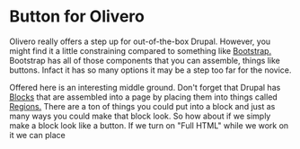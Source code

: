 
# Button for Olivero

Olivero really offers a step up for out-of-the-box Drupal.  However, you might find it a little constraining compared to something like [Bootstrap.](/theme/bootstrap.md)   Bootstrap has all of those components that you can assemble, things like buttons.  Infact it has so many options it may be a step too far for the novice.  

Offered here is an interesting middle ground.  Don't forget that Drupal has [Blocks](/book/blocks.md) that are assembled into a page by placing them into things called [Regions.](https://www.drupal.org/docs/user_guide/hy/block-regions.html)  There are a ton of things you could put into a block and just as many ways you could make that block look.  So how about if we simply make a block look like a button.  If we turn on "Full HTML" while we work on it we can place <style> into it and drop inline CSS right into the block.   Don't worry, if that all sounds like jargon because its explained in detail below; even the code itself.

What you will get will look like this; but you can easily change colors, words, shape, and what it it calls or action it invokes.

<img src="../theme/themeimages/addbuttonexample.png"  width="600">

<br>
<br>

## 'Add Your Own' button

Here is how to create the "Add Your Own" Button & place it in the Social Bar.  A Drupal site with the Olivero theme installed will look something like this.  The Social Bar is on the left side where you see the RSS Feed.

<img src="../theme/themeimages/oliverofrontpage.png"  width="600">

As we set it up, you might to direct it to "google's URL" as the link to test it; the css code lists 'www.example.com'.  The key depends on your objective in terms of where you want the button to send people.  An example might be that you have a travel site and you want people to be able to add their own submissions; in which case you might point the button to a Content Type submission form you have set up all the fields of information you want to get from them as input.  And you might then just have it sit as 'unpublished' content until you have reviewed it.  You might even set up a specific workflow.  The node that it  points to will be built and added to over time as it takes submissions.  

### Making the button

We are going to make our button as a custom block and it will be in the custom block library for us to ultimately "place" it (e.g. put in the [region](https://www.drupal.org/docs/user_guide/en/block-regions.html) of our layout where we want it).

First we need to make our custom block.  Go to Administration/Structure/Block layout/ and choose Add custom block. 

<img src="../theme/themeimages/addbuttongettoblocklibrary.png"  width="400">

In that custom block library we hit "add" and give our block a name; something with the name of a button would make sense.   Remember, that each time you want to work on your button you will find its name on the list and hit the "edit" option.  You might want to change its size, color, font style, label, etc.

After you choose add or when you choose edit you will see a screen that looks like this.  The key is to go down to the box below the Body where it says "Text Format" and select "Full HTML" from the options on the pulldown. 

<img src="../theme/themeimages/oliverobuttonaddcontentblock.png"  width="600">

Here the example has been given the Block description of "AddYourOwnButton" to be easily identified later from our list.  And you can see the Text format has been changed to "Full HTML".  Note the "Source" icon on the Body section menu and click it.

<img src="../theme/themeimages/addbuttondescribeblockformathtml.png"  width="600">


Make sure  the "Text Format" is set on "Full HTML and that you hit and highlighted the "Source" button in the upper right of the Body area;  now paste the code you copy from below into the Body.  It can <font color=yellow>NOT BE STRESSED ENOUGH</font> that the "Full HTML" is selected and the "Source" button activated; if you don't do this, instead of a button showing up you will have code showing up. (If that happens just go back to 'edit' and do it right.)

<img src="../theme/themeimages/addbutton7.png"  width="500">


When you hit "Save" it will take you to a "Configure block" page where your Title will be prefilled and all you need to do is 'unCheck' the "Display title" option.  Then click "Save block".

<img src="../theme/themeimages/addbuttonconfigureblock.png"  width="500">


Here is the code you want to use for the button.  It is first presented in an image which may be more readable. 

<img src="../theme/themeimages/oliverobuttoncss.png"  width="500">

The code itself is available right below so it can just be copied from this documentation and dropped in the 'Body' area:

```
<style type="text/css">.styled {
    transform: rotate(90deg);
    border: 0;
    line-height: 2.5;
    padding: 0 1em;
    font-size: 0.5em;
    text-align: center;
    color: #fff;
    text-shadow: 1px 1px 1px #000;
    border-radius: 10px;
    background-color: rgba(220, 0, 0, 1);
    background-image: linear-gradient(to top left,
                                      rgba(0, 0, 0, .2),
                                      rgba(0, 0, 0, .2) 30%,
                                      rgba(0, 0, 0, 0));
    box-shadow: inset 2px 2px 3px rgba(255, 255, 255, .6),
                inset -2px -2px 3px rgba(0, 0, 0, .6);
}

.styled:hover {
    background-color: rgba(255, 0, 0, 1);
}

.styled:active {
    box-shadow: inset -2px -2px 3px rgba(255, 255, 255, .6),
                inset 2px 2px 3px rgba(0, 0, 0, .6);
}
</style>
<form><button class="favorite styled" formaction="http://www.google.com" formtarget="_blank">Add your own!</button></form>
```

<br>

this is where you place the HTML code to do stuff.  In our case, since it is a button that doesn't have a bunch of graphical interface with other elements of our website, just within the 'region' we place it, we are going to <style> the look of the button right within a leading chunk of inline CSS code.

The button that makes up the code won't show up on your website until you 'place' the custom block you made.  To do that you go into "Administration/Structure/Block Layout" from tool bar and you will see all the regions you have in your site. 

<img src="../theme/themeimages/oliverobuttonstructureblocklayout.png"  width="980">

Scroll down to the region called 'Social Bar' and hit the "Place Block" button...

<img src="../theme/themeimages/addbuttonplaceblockcloseup1.png"  width="650">

You will see a list of the blocks available.

<img src="../theme/themeimages/addbuttonplaceblockcloseup.png"  width="500">

You named this block when you set it up as your own version of "Add Your Own Button", so select the block you named.  It may drop in below the RSS Feed that is a standard item in this region but all you need to do is drag and drop it above that with the Maltese cross looking symbol.

Here's what it looks like.  Remember, you can change the color, label, even the curve shape and shadow by editing that code we used.

<img src="../theme/themeimages/addbuttonfinal.png"  width="900">

<br>
<br>
<br>

[Learn More - CMS Front-end](../chapters.md#front-end)

